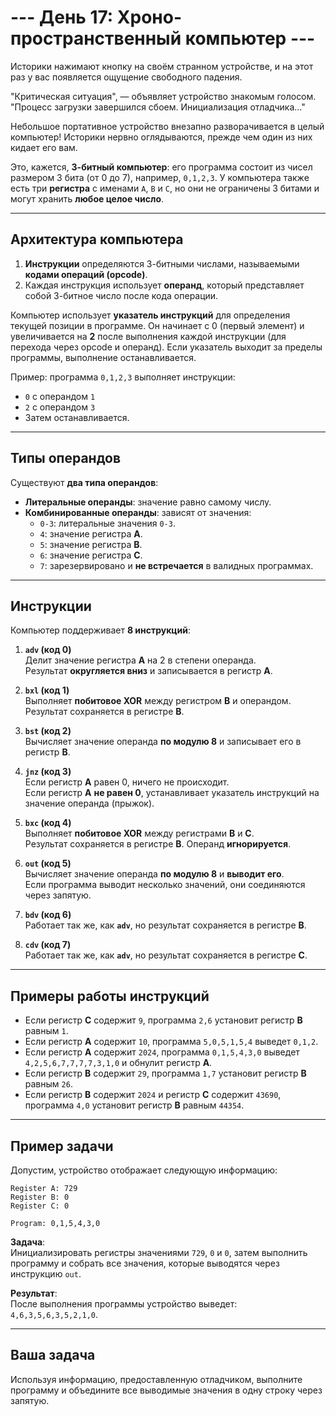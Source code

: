 # --- День 17: Хроно-пространственный компьютер ---

Историки нажимают кнопку на своём странном устройстве, и на этот раз у вас появляется ощущение свободного падения.

"Критическая ситуация", — объявляет устройство знакомым голосом. "Процесс загрузки завершился сбоем. Инициализация отладчика..."

Небольшое портативное устройство внезапно разворачивается в целый компьютер! Историки нервно оглядываются, прежде чем один из них кидает его вам.

Это, кажется, **3-битный компьютер**: его программа состоит из чисел размером 3 бита (от 0 до 7), например, `0,1,2,3`. У компьютера также есть три **регистра** с именами `A`, `B` и `C`, но они не ограничены 3 битами и могут хранить **любое целое число**.

---

## **Архитектура компьютера**

1. **Инструкции** определяются 3-битными числами, называемыми **кодами операций (opcode)**.
2. Каждая инструкция использует **операнд**, который представляет собой 3-битное число после кода операции.

Компьютер использует **указатель инструкций** для определения текущей позиции в программе. Он начинает с 0 (первый элемент) и увеличивается на **2** после выполнения каждой инструкции (для перехода через opcode и операнд). Если указатель выходит за пределы программы, выполнение останавливается.

Пример: программа `0,1,2,3` выполняет инструкции:
- `0` с операндом `1`
- `2` с операндом `3`
- Затем останавливается.

---

## **Типы операндов**

Существуют **два типа операндов**:
- **Литеральные операнды**: значение равно самому числу.
- **Комбинированные операнды**: зависят от значения:
  - `0-3`: литеральные значения `0-3`.
  - `4`: значение регистра **A**.
  - `5`: значение регистра **B**.
  - `6`: значение регистра **C**.
  - `7`: зарезервировано и **не встречается** в валидных программах.

---

## **Инструкции**

Компьютер поддерживает **8 инструкций**:

1. **`adv` (код 0)**  
   Делит значение регистра **A** на 2 в степени операнда.  
   Результат **округляется вниз** и записывается в регистр **A**.

2. **`bxl` (код 1)**  
   Выполняет **побитовое XOR** между регистром **B** и операндом.  
   Результат сохраняется в регистре **B**.

3. **`bst` (код 2)**  
   Вычисляет значение операнда **по модулю 8** и записывает его в регистр **B**.

4. **`jnz` (код 3)**  
   Если регистр **A** равен 0, ничего не происходит.  
   Если регистр **A** **не равен 0**, устанавливает указатель инструкций на значение операнда (прыжок).

5. **`bxc` (код 4)**  
   Выполняет **побитовое XOR** между регистрами **B** и **C**.  
   Результат сохраняется в регистре **B**. Операнд **игнорируется**.

6. **`out` (код 5)**  
   Вычисляет значение операнда **по модулю 8** и **выводит его**.  
   Если программа выводит несколько значений, они соединяются через запятую.

7. **`bdv` (код 6)**  
   Работает так же, как **`adv`**, но результат сохраняется в регистре **B**.

8. **`cdv` (код 7)**  
   Работает так же, как **`adv`**, но результат сохраняется в регистре **C**.

---

## **Примеры работы инструкций**

- Если регистр **C** содержит `9`, программа `2,6` установит регистр **B** равным `1`.
- Если регистр **A** содержит `10`, программа `5,0,5,1,5,4` выведет `0,1,2`.
- Если регистр **A** содержит `2024`, программа `0,1,5,4,3,0` выведет `4,2,5,6,7,7,7,7,3,1,0` и обнулит регистр **A**.
- Если регистр **B** содержит `29`, программа `1,7` установит регистр **B** равным `26`.
- Если регистр **B** содержит `2024` и регистр **C** содержит `43690`, программа `4,0` установит регистр **B** равным `44354`.

---

## **Пример задачи**

Допустим, устройство отображает следующую информацию:

```
Register A: 729
Register B: 0
Register C: 0

Program: 0,1,5,4,3,0
```


**Задача**:  
Инициализировать регистры значениями `729`, `0` и `0`, затем выполнить программу и собрать все значения, которые выводятся через инструкцию `out`.

**Результат**:  
После выполнения программы устройство выведет:  
`4,6,3,5,6,3,5,2,1,0`.

---

## **Ваша задача**

Используя информацию, предоставленную отладчиком, выполните программу и объедините все выводимые значения в одну строку через запятую.

